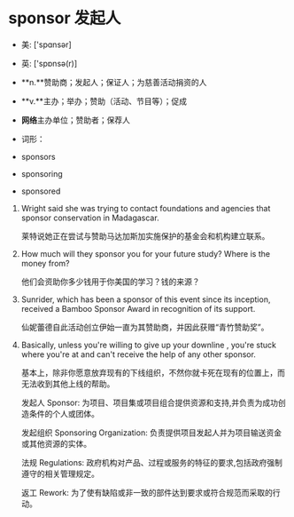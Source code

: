 # sponsor 发起人

- 美: ['spɑnsər] 
- 英: ['spɒnsə(r)] 

- **n.**赞助商；发起人；保证人；为慈善活动捐资的人
- **v.**主办；举办；赞助（活动、节目等）；促成
- **网络**主办单位；赞助者；保荐人

- 词形：

- sponsors
- sponsoring
- sponsored

1. Wright said she was trying to contact foundations and agencies that sponsor conservation in Madagascar. 

   莱特说她正在尝试与赞助马达加斯加实施保护的基金会和机构建立联系。

    

2. How much will they sponsor you for your future study? Where is the money from? 

   他们会资助你多少钱用于你美国的学习？钱的来源？

    

3. Sunrider, which has been a sponsor of this event since its inception, received a Bamboo Sponsor Award in recognition of its support. 

   仙妮蕾德自此活动创立伊始一直为其赞助商，并因此获赠“青竹赞助奖”。 

4. Basically, unless you're willing to give up your downline , you're stuck where you're at and can't receive the help of any other sponsor. 

   基本上，除非你愿意放弃现有的下线组织，不然你就卡死在现有的位置上，而无法收到其他上线的帮助。

    

   发起人 Sponsor: 为项目、项目集或项目组合提供资源和支持,并负责为成功创造条件的个人或团体。
   
   
   
   发起组织 Sponsoring Organization: 负责提供项目发起人并为项目输送资金或其他资源的实体。
   
   
   
   法规 Regulations: 政府机构对产品、过程或服务的特征的要求,包括政府强制遵守的相关管理规定。
   
   
   
   返工 Rework: 为了使有缺陷或非一致的部件达到要求或符合规范而采取的行动。